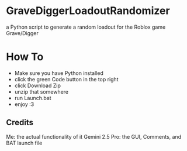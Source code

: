 # GraveDiggerLoadoutRandomizer
a Python script to generate a random loadout for the Roblox game Grave/Digger

# How To
- Make sure you have Python installed
- click the green Code button in the top right
- click Download Zip
- unzip that somewhere
- run Launch.bat
- enjoy :3

## Credits
Me: the actual functionality of it
Gemini 2.5 Pro: the GUI, Comments, and BAT launch file

